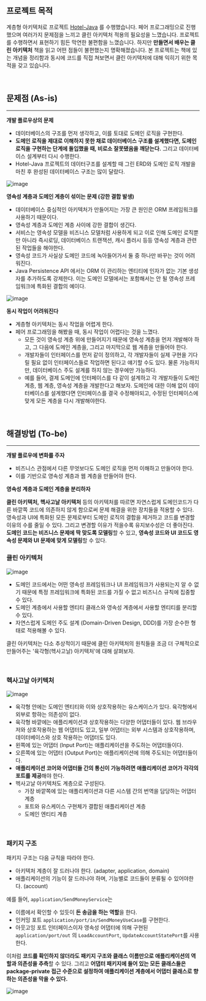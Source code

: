 ## 프로젝트 목적

계층형 아키텍처로 프로젝트 [Hotel-Java](https://github.com/korjun1993/hotel-java) 를 수행했습니다. 페어 프로그래밍으로 진행했으며 여러가지 문제점을 느끼고 클린 아키텍처 적용의 필요성을 느꼈습니다.
프로젝트를 수행하면서 표현하기 힘든 막연한 불편함을 느꼈습니다. 하지만 **만들면서 배우는 클린 아키텍처** 책을 읽고 어떤 점들이 불편했는지 명확해졌습니다.
본 프로젝트는 책에 있는 개념을 정리함과 동시에 코드를 직접 쳐보면서 클린 아키텍처에 대해 익히기 위한 목적을 갖고 있습니다.

<br/>

## 문제점 (As-is)

---

**개발 플로우상의 문제**
- 데이터베이스의 구조를 먼저 생각하고, 이를 토대로 도메인 로직을 구현한다.
- **도메인 로직을 제대로 이해하지 못한 채로 데이터베이스 구조를 설계했다면, 도메인 로직을 구현하는 단계에 돌입했을 때, 비로소 잘못됐음을 깨닫는다.** 그리고 데이터베이스 설계부터 다시 수행한다.
- Hotel-Java 프로젝트의 데이터구조를 설계할 때 그린 ERD와 도메인 로직 개발을 마친 후 완성된 데이터베이스 구조는 많이 달랐다.

![image](image/img_1.png)

**영속성 계층과 도메인 계층이 섞이는 문제 (강한 결합 발생)**
- 데이터베이스 중심적인 아키텍처가 만들어지는 가장 큰 원인은 ORM 프레임워크를 사용하기 때문이다.
- 영속성 계층과 도메인 계층 사이에 강한 결합이 생긴다.
- 서비스는 영속성 모델을 비즈니스 모델처럼 사용하게 되고 이로 인해 도메인 로직뿐만 아니라 즉시로딩, 데이터베이스 트랜잭션, 캐시 플러시 등등 영속성 계층과 관련된 작업들을 해야한다.
- 영속성 코드가 사실상 도메인 코드에 녹아들어가서 둘 중 하나만 바꾸는 것이 어려워진다.
- Java Persistence API 에서는 ORM 이 관리하는 엔티티에 인자가 없는 기본 생성자를 추가하도록 강제한다. 이는 도메인 모델에서는 포함해서는 안 될 영속성 프레임워크에 특화된 결합의 예이다.

![image](image/img.png)

**동시 작업이 어려워진다**
- 계층형 아키텍처는 동시 작업을 어렵게 한다.
- 페어 프로그래밍을 해봤을 때, 동시 작업이 어렵다는 것을 느꼈다.
  - 모든 것이 영속성 계층 위에 만들어지기 때문에 영속성 계층을 먼저 개발해야 하고, 그 다음에 도메인 계층을, 그리고 마지막으로 웹 계층을 만들어야 한다.
  - 개발자들이 인터페이스를 먼저 같이 정의하고, 각 개발자들이 실제 구현을 기다릴 필요 없이 인터페이스들로 작업하면 된다고 얘기할 수도 있다. 물론 가능하지만, 데이터베이스 주도 설계를 하지 않는 경우에만 가능하다.
  - 예를 들어, 결제 도메인에 인터페이스를 다 같이 설계하고 각 개발자들이 도메인 계층, 웹 계층, 영속성 계층을 개발한다고 해보자. 도메인에 대한 이해 없이 데이터베이스를 설계했다면 인터페이스를 결국 수정해야되고, 수정된 인터페이스에 맞게 모든 계층을 다시 개발해야한다. 

<br/>

## 해결방법 (To-be)

---

**개발 플로우에 변화를 주자**
- 비즈니스 관점에서 다른 무엇보다도 도메인 로직을 먼저 이해하고 만들어야 한다.
- 이를 기반으로 영속성 계층과 웹 계층을 만들어야 한다.

**영속성 계층과 도메인 계층을 분리하자**

**클린 아키텍처, 헥사고날 아키텍처** 등의 아키텍처를 따르면 자연스럽게 도메인코드가 다른 바깥쪽 코드에 의존하지 않게 함으로써 문제 해결을 위한 장치들을 적용할 수 있다.
영속성과 UI에 특화된 모든 문제로부터 도메인 로직의 결합을 제거하고 코드를 변경할 이유의 수를 줄일 수 있다. 그리고 변경할 이유가 적을수록 유지보수성은 더 좋아진다.
**도메인 코드는 비즈니스 문제에 딱 맞도록 모델링**할 수 있고, **영속성 코드와 UI 코드도 영속성 문제와 UI 문제에 맞게 모델링**할 수 있다.

### 클린 아키텍처


![image](image/img_2.png)

- 도메인 코드에서는 어떤 영속성 프레임워크나 UI 프레임워크가 사용되는지 알 수 없기 때문에 특정 프레임워크에 특화된 코드를 가질 수 없고 비즈니스 규칙에 집중할 수 있다.
- 도메인 계층에서 사용할 엔티티 클래스와 영속성 계층에서 사용할 엔티티를 분리할 수 있다.
- 자연스럽게 도메인 주도 설계 (Domain-Driven Design, DDD)를 가장 순수한 형태로 적용해볼 수 있다.

클린 아키텍처는 다소 추상적이기 때문에 클린 아키텍처의 원칙들을 조금 더 구체적으로 만들어주는 '육각형(헥사고날) 아키텍처'에 대해 살펴보자.

<br/>

### 헥사고날 아키텍처

![image](image/img_3.png)
- 육각형 안에는 도메인 엔티티와 이와 상호작용하는 유스케이스가 있다. 육각형에서 외부로 항햐는 의존성이 없다.
- 육각형 바깥에는 애플리케이션과 상호작용하는 다양한 어댑터들이 있다. 웹 브라우저와 상호작용하는 웹 어댑터도 있고, 일부 어댑터는 외부 시스템과 상호작용하며, 데이터베이스와 상호 작용하는 어댑터도 있다.
- 왼쪽에 있는 어댑터 (Input Port)는 애플리케이션을 주도하는 어댑터들이다.
- 오른쪽에 있는 어댑터 (Output Port)는 애플리케이션에 의해 주도되는 어댑터들이다.
- **애플리케이션 코어와 어댑터들 간의 통신이 가능하려면 애플리케이션 코어가 각각의 포트를 제공**해야 한다.
- 헥사고날 아키텍처도 계층으로 구성된다.
  - 가장 바깥쪽에 있는 애플리케이션과 다른 시스템 간의 번역을 담당하는 어댑터 계층
  - 포트와 유스케이스 구현체가 결합된 애플리케이션 계층
  - 도메인 엔티티 계층

<br/>

### 패키지 구조

패키지 구조는 다음 규칙을 따라야 한다.
- 아키텍처 계층이 잘 드러나야 한다. (adapter, application, domain)
- 애플리케이션의 기능이 잘 드러나야 하며, 기능별로 코드들이 분류될 수 있어야한다. (account)

예를 들어, `application/SendMoneyService`는
- 이름에서 확인할 수 있듯이 **돈 송금을 하는 역할**을 한다.
- 인커밍 포트 `application/port/in/SendMoneyUseCase`를 구현한다.
- 아웃고잉 포트 인터페이스이자 영속성 어댑터에 의해 구현된 `application/port/out` 의 `LoadAccountPort`, `UpdateAccountStatePort`를 사용한다.

이처럼 **코드를 확인하지 않더라도 패키지 구조와 클래스 이름만으로 애플리케이션의 역할과 의존성을 추측**할 수 있다. 그리고 **어댑터 패키지에 들어 있는 모든 클래스들은 package-private 접근 수준으로 설정하여 애플리케이션 계층에서 어댑터 클래스로 향하는 의존성을 막을 수 있다.**


![image](image/img_4.png)
